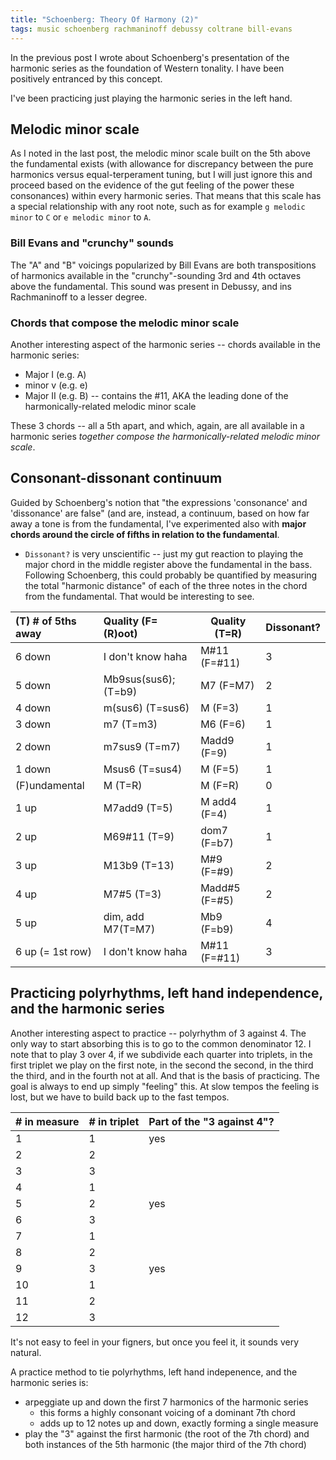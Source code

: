 ```yaml
---
title: "Schoenberg: Theory Of Harmony (2)"
tags: music schoenberg rachmaninoff debussy coltrane bill-evans
---
```


In the previous post I wrote about Schoenberg's presentation of the harmonic series as the foundation of Western tonality. I have been positively entranced by this concept.

I've been practicing just playing the harmonic series in the left hand.

## Melodic minor scale

As I noted in the last post, the melodic minor scale built on the 5th above the fundamental exists (with allowance for discrepancy between the pure harmonics versus equal-terperament tuning, but I will just ignore this and proceed based on the evidence of the gut feeling of the power these consonances) within every harmonic series. That means that this scale has a special relationship with any root note, such as for example `g melodic minor` to `C` or `e melodic minor` to `A`.

### Bill Evans and "crunchy" sounds

The "A" and "B" voicings popularized by Bill Evans are both transpositions of harmonics available in the "crunchy"-sounding 3rd and 4th octaves above the fundamental. This sound was present in Debussy, and ins Rachmaninoff to a lesser degree.

### Chords that compose the melodic minor scale

Another interesting aspect of the harmonic series -- chords available in the harmonic series:

- Major I (e.g. A)
- minor v (e.g. e)
- Major II (e.g. B) -- contains the #11, AKA the leading done of the harmonically-related melodic minor scale

These 3 chords -- all a 5th apart, and which, again, are all available in a harmonic series _together compose the harmonically-related melodic minor scale_.

## Consonant-dissonant continuum

Guided by Schoenberg's notion that "the expressions 'consonance' and 'dissonance' are false" (and are, instead, a continuum, based on how far away a tone is from the fundamental, I've experimented also with **major chords around the circle of fifths in relation to the fundamental**.

- `Dissonant?` is very unscientific -- just my gut reaction to playing the major chord in the middle register above the fundamental in the bass. Following Schoenberg, this could probably be quantified by measuring the total "harmonic distance" of each of the three notes in the chord from the fundamental. That would be interesting to see.

| (T) # of 5ths away | Quality (F=(R)oot)   | Quality (T=R) | Dissonant? |
| :----------------- | :------------------- | ------------- | ---------- |
| 6 down             | I don't know haha    | M#11 (F=#11)  | 3          |
| 5 down             | Mb9sus(sus6); (T=b9) | M7 (F=M7)     | 2          |
| 4 down             | m(sus6) (T=sus6)     | M (F=3)       | 1          |
| 3 down             | m7 (T=m3)            | M6 (F=6)      | 1          |
| 2 down             | m7sus9 (T=m7)        | Madd9 (F=9)   | 1          |
| 1 down             | Msus6 (T=sus4)       | M (F=5)       | 1          |
| (F)undamental      | M (T=R)              | M (F=R)       | 0          |
| 1 up               | M7add9 (T=5)         | M add4 (F=4)  | 1          |
| 2 up               | M69#11 (T=9)         | dom7 (F=b7)   | 1          |
| 3 up               | M13b9 (T=13)         | M#9 (F=#9)    | 2          |
| 4 up               | M7#5 (T=3)           | Madd#5 (F=#5) | 2          |
| 5 up               | dim, add M7(T=M7)    | Mb9 (F=b9)    | 4          |
| 6 up (= 1st row)   | I don't know haha    | M#11 (F=#11)  | 3          |

## Practicing polyrhythms, left hand independence, and the harmonic series

Another interesting aspect to practice -- polyrhythm of 3 against 4. The only way to start absorbing this is to go to the common denominator 12. I note that to play 3 over 4, if we subdivide each quarter into triplets, in the first triplet we play on the first note, in the second the second, in the third the third, and in the fourth not at all. And that is the basis of practicing. The goal is always to end up simply "feeling" this. At slow tempos the feeling is lost, but we have to build back up to the fast tempos.

| # in measure | # in triplet | Part of the "3 against 4"? |
| :----------- | :----------- | :------------------------- |
| 1            | 1            | yes                        |
| 2            | 2            |                            |
| 3            | 3            |                            |
| 4            | 1            |                            |
| 5            | 2            | yes                        |
| 6            | 3            |                            |
| 7            | 1            |                            |
| 8            | 2            |                            |
| 9            | 3            | yes                        |
| 10           | 1            |                            |
| 11           | 2            |                            |
| 12           | 3            |                            |

It's not easy to feel in your figners, but once you feel it, it sounds very natural.

A practice method to tie polyrhythms, left hand indepenence, and the harmonic series is:

- arpeggiate up and down the first 7 harmonics of the harmonic series
  - this forms a highly consonant voicing of a dominant 7th chord
  - adds up to 12 notes up and down, exactly forming a single measure
- play the "3" against the first harmonic (the root of the 7th chord) and both instances of the 5th harmonic (the major third of the 7th chord)
